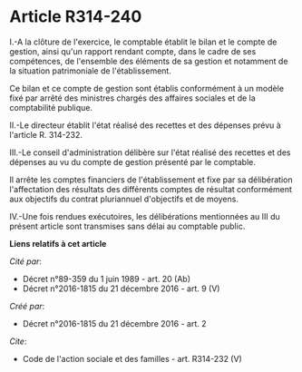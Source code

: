 # Article R314-240

I.-A la clôture de l'exercice, le comptable établit le bilan et le compte de gestion, ainsi qu'un rapport rendant compte,
dans le cadre de ses compétences, de l'ensemble des éléments de sa gestion et notamment de la situation patrimoniale de
l'établissement. 

Ce bilan et ce compte de gestion sont établis conformément à un modèle fixé par arrêté des ministres chargés des affaires
sociales et de la comptabilité publique. 

II.-Le directeur établit l'état réalisé des recettes et des dépenses prévu à l'article R. 314-232. 

III.-Le conseil d'administration délibère sur l'état réalisé des recettes et des dépenses au vu du compte de gestion présenté
par le comptable. 

Il arrête les comptes financiers de l'établissement et fixe par sa délibération l'affectation des résultats des différents
comptes de résultat conformément aux objectifs du contrat pluriannuel d'objectifs et de moyens. 

IV.-Une fois rendues exécutoires, les délibérations mentionnées au III du présent article sont transmises sans délai au
comptable public.

**Liens relatifs à cet article**

_Cité par_:

  - Décret n°89-359 du 1 juin 1989 - art. 20 (Ab)
  - Décret n°2016-1815 du 21 décembre 2016 - art. 9 (V)

_Créé par_:

  - Décret n°2016-1815 du 21 décembre 2016 - art. 2

_Cite_:

  - Code de l'action sociale et des familles - art. R314-232 (V)
